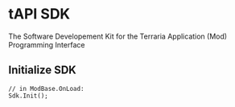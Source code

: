 tAPI SDK
========

The Software Developement Kit for the Terraria Application (Mod) Programming Interface

Initialize SDK
--------------

    // in ModBase.OnLoad:
    Sdk.Init();
